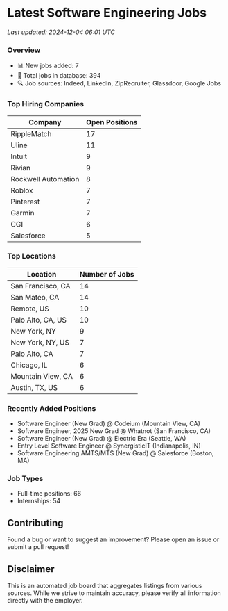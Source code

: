 # Latest Software Engineering Jobs
*Last updated: 2024-12-04 06:01 UTC*

### Overview
- 📊 New jobs added: 7
- 💼 Total jobs in database: 394
- 🔍 Job sources: Indeed, LinkedIn, ZipRecruiter, Glassdoor, Google Jobs

### Top Hiring Companies
| Company | Open Positions |
|---------|---------------|
| RippleMatch | 17 |
| Uline | 11 |
| Intuit | 9 |
| Rivian | 9 |
| Rockwell Automation | 8 |
| Roblox | 7 |
| Pinterest | 7 |
| Garmin | 7 |
| CGI | 6 |
| Salesforce | 5 |

### Top Locations
| Location | Number of Jobs |
|----------|---------------|
| San Francisco, CA | 14 |
| San Mateo, CA | 14 |
| Remote, US | 10 |
| Palo Alto, CA, US | 10 |
| New York, NY | 9 |
| New York, NY, US | 7 |
| Palo Alto, CA | 7 |
| Chicago, IL | 6 |
| Mountain View, CA | 6 |
| Austin, TX, US | 6 |

### Recently Added Positions
- Software Engineer (New Grad) @ Codeium (Mountain View, CA)
- Software Engineer, 2025 New Grad @ Whatnot (San Francisco, CA)
- Software Engineer (New Grad) @ Electric Era (Seattle, WA)
- Entry Level Software Engineer @ SynergisticIT (Indianapolis, IN)
- Software Engineering AMTS/MTS (New Grad) @ Salesforce (Boston, MA)

### Job Types
- Full-time positions: 66
- Internships: 54

## Contributing
Found a bug or want to suggest an improvement? Please open an issue or submit a pull request!

## Disclaimer
This is an automated job board that aggregates listings from various sources. While we strive to maintain accuracy, 
please verify all information directly with the employer.
